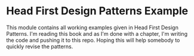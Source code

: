 # Head First Design Patterns Example

This module contains all working examples given in Head First Design Patterns. I'm reading this book and as I'm done with a chapter, I'm writing the code and pushing it to this repo. Hoping this will help somebody to quickly revise the patterns.
